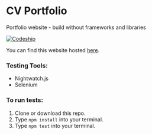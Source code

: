 # CV Portfolio
Portfolio website - build without frameworks and libraries

[![Codeship](https://img.shields.io/codeship/f53a8250-d082-0134-b1ad-3e94eb502bad.svg)](https://codeship.com/projects/201245)

You can find this website hosted [here](https://rhodespeter.github.io/portfolio/).

### Testing Tools:
- Nightwatch.js
- Selenium

### To run tests:
  1. Clone or download this repo.
  2. Type `npm install` into your terminal.
  3. Type `npm test` into your terminal.
